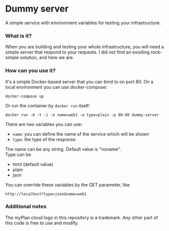 # Dummy server
A simple service with environment variables for testing your infrastructure.

### What is it?
When you are building and testing your whole infrastructure, you will need a simple server that respond to your requests. I did not find an exisiting rock-simple solution, and here we are.

### How can you use it?
It's a simple Docker-based server that you can bind to on port 80.
On a local environment you can use docker-compose:

```
docker-compose up
```

Or run the container by `docker run` itself:

```
docker run -d -t -i -e name=web1 -e type=plain -p 80:80 dummy-server
```

There are two variables you can use:
- `name`: you can define the name of the service which will be shown 
- `type`: the type of the response

The name can be any string. Default value is "noname".<br>
Type can be
- html (default value)
- plain
- json

You can override these variables by the GET parameter, like
```
http://localhost?type=json&name=web1
```

### Additional notes

The myPlan.cloud logo in this repository is a trademark. Any other part of this code is free to use and modify.
